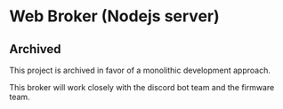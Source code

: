 # Web Broker (Nodejs server)

## Archived

This project is archived in favor of a monolithic development approach.

This broker will work closely with the discord bot team and the firmware team.
